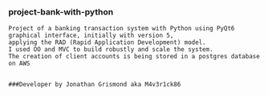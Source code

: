 ### project-bank-with-python
    Project of a banking transaction system with Python using PyQt6 graphical interface, initially with version 5,
    applying the RAD (Rapid Application Development) model.
    I used OO and MVC to build robustly and scale the system.
    The creation of client accounts is being stored in a postgres database on AWS
    
    
    ###Developer by Jonathan Grismond aka M4v3r1ck86